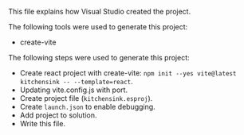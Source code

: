 This file explains how Visual Studio created the project.

The following tools were used to generate this project:
- create-vite

The following steps were used to generate this project:
- Create react project with create-vite: `npm init --yes vite@latest kitchensink -- --template=react`.
- Updating vite.config.js with port.
- Create project file (`kitchensink.esproj`).
- Create `launch.json` to enable debugging.
- Add project to solution.
- Write this file.
